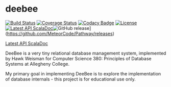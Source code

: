 deebee
======

[![Build Status](https://img.shields.io/travis/hawkw/deebee.svg?style=flat)](https://travis-ci.org/hawkw/deebee) [![Coverage Status](https://img.shields.io/coveralls/hawkw/deebee.svg?style=flat)](https://coveralls.io/r/hawkw/deebee?branch=master) [![Codacy Badge](https://www.codacy.com/project/badge/fe96e4f42b3a448fb8027a1fa4ce3c68)](https://www.codacy.com/public/hawkweisman/deebee) [![License](http://img.shields.io/:license-mit-blue.svg?style=flat)](http://doge.mit-license.org) [![Latest API ScalaDoc](http://img.shields.io/badge/API-latest-brightgreen.svg?style=flat)](http://hawkw.github.io/deebee/api/index.html#deebee.package)![GitHub release](https://img.shields.io/github/release/HawkW/DeeBee.svg?style=flat)](https://github.com/MeteorCode/Pathway/releases) 

[Latest API ScalaDoc](http://hawkw.github.io/deebee/api/index.html#deebee.package)

DeeBee is a very tiny relational database management system, implemented by Hawk Weisman for Computer Science 380: Principles of Database Systems at Allegheny College.

My primary goal in implementing DeeBee is to explore the implementation of database internals - this project is for educational use only.
